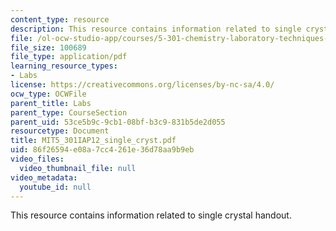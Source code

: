 ```yaml
---
content_type: resource
description: This resource contains information related to single crystal handout.
file: /ol-ocw-studio-app/courses/5-301-chemistry-laboratory-techniques-january-iap-2012/86f26594e08a7cc4261e36d78aa9b9eb_MIT5_301IAP12_single_cryst.pdf
file_size: 100689
file_type: application/pdf
learning_resource_types:
- Labs
license: https://creativecommons.org/licenses/by-nc-sa/4.0/
ocw_type: OCWFile
parent_title: Labs
parent_type: CourseSection
parent_uid: 53ce5b9c-9cb1-08bf-b3c9-831b5de2d055
resourcetype: Document
title: MIT5_301IAP12_single_cryst.pdf
uid: 86f26594-e08a-7cc4-261e-36d78aa9b9eb
video_files:
  video_thumbnail_file: null
video_metadata:
  youtube_id: null
---
```

This resource contains information related to single crystal handout.